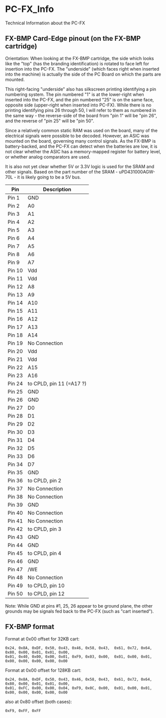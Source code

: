 # PC-FX_Info
Technical Information about the PC-FX


## FX-BMP Card-Edge pinout (on the FX-BMP cartridge)

Orientation:
When looking at the FX-BMP cartridge, the side which looks like the "top" (has the
branding identification) is rotated to face left for insertion into the PC-FX.
The "underside" (which faces right when inserted into the machine) is actually the
side of the PC Board on which the parts are mounted.

This right-facing "underside" also has silkscreen printing identifying a pin
numbering system.  The pin numbered "1" is at the lower-right when inserted into
the PC-FX, and the pin numbered "25" is on the same face, opposite side (upper-right
when inserted into PC-FX).  While there is no printing identifying pins 26 through
50, I will refer to them as numbered in the same way - the reverse-side of the board
from "pin 1" will be "pin 26", and the reverse of "pin 25" will be "pin 50".

Since a relatively common static RAM was used on the board, many of the electrical
signals were possible to be decoded.  However, an ASIC was mounted on the board,
governing many control signals.  As the FX-BMP is battery-backed, and the PC-FX can
detect when the batteries are low, it is not clear whether the ASIC has a memory-mapped
register for battery level, or whether analog comparators are used.

It is also not yet clear whether 5V or 3.3V logic is used for the SRAM and other signals.
Based on the part number of the SRAM - uPD431000AGW-70L - it is likely going to be a 5V bus.

| Pin | Description |
|-----|-------------|
| Pin 1 | GND |
| Pin 2 | A0 |
| Pin 3 | A1 |
| Pin 4 | A2 |
| Pin 5 | A3 |
| Pin 6 | A4 |
| Pin 7 | A5 |
| Pin 8 | A6 |
| Pin 9 | A7 |
| Pin 10 | Vdd |
| Pin 11 | Vdd |
| Pin 12 | A8 |
| Pin 13 | A9 |
| Pin 14 | A10 |
| Pin 15 | A11 |
| Pin 16 | A12 |
| Pin 17 | A13 |
| Pin 18 | A14 |
| Pin 19 | No Connection |
| Pin 20 | Vdd |
| Pin 21 | Vdd |
| Pin 22 | A15 |
| Pin 23 | A16 |
| Pin 24 | to CPLD, pin 11 (=A17 ?) |
| Pin 25 | GND |
| Pin 26 | GND |
| Pin 27 | D0 |
| Pin 28 | D1 |
| Pin 29 | D2 |
| Pin 30 | D3 |
| Pin 31 | D4 |
| Pin 32 | D5 |
| Pin 33 | D6 |
| Pin 34 | D7 |
| Pin 35 | GND |
| Pin 36 | to CPLD, pin 2 |
| Pin 37 | No Connection |
| Pin 38 | No Connection |
| Pin 39 | GND |
| Pin 40 | No Connection |
| Pin 41 | No Connection |
| Pin 42 | to CPLD, pin 3 |
| Pin 43 | GND |
| Pin 44 | GND |
| Pin 45 | to CPLD, pin 4 |
| Pin 46 | GND |
| Pin 47 | /WE |
| Pin 48 | No Connection |
| Pin 49 | to CPLD, pin 10 |
| Pin 50 | to CPLD, pin 12 |


Note: While GND at pins #1, 25, 26 appear to be ground plane, the other grounds may
be signals fed back to the PC-FX (such as "cart inserted"). 

## FX-BMP format

Format at 0x00 offset for 32KB cart:
```
0x24, 0x8A, 0xDF, 0x50, 0x43, 0x46, 0x58, 0x43,  0x61, 0x72, 0x64, 0x80, 0x00, 0x01, 0x01, 0x00,
0x01, 0x40, 0x00, 0x00, 0x01, 0xF9, 0x03, 0x00,  0x01, 0x00, 0x01, 0x00, 0x00, 0x00, 0x00, 0x00
```

Format at 0x00 offset for 128KB cart:
```
0x24, 0x8A, 0xDF, 0x50, 0x43, 0x46, 0x58, 0x43,  0x61, 0x72, 0x64, 0x80, 0x00, 0x01, 0x01, 0x00,
0x01, 0xFC, 0x00, 0x00, 0x04, 0xF9, 0x0C, 0x00,  0x01, 0x00, 0x01, 0x00, 0x00, 0x00, 0x00, 0x00
```

also at 0x80 offset (both cases):
```
0xF9, 0xFF, 0xFF
```
